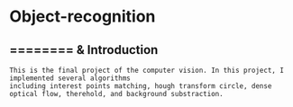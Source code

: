 # Object-recognition
========
& Introduction
--------
    This is the final project of the computer vision. In this project, I implemented several algorithms
    including interest points matching, hough transform circle, dense optical flow, therehold, and background substraction.
